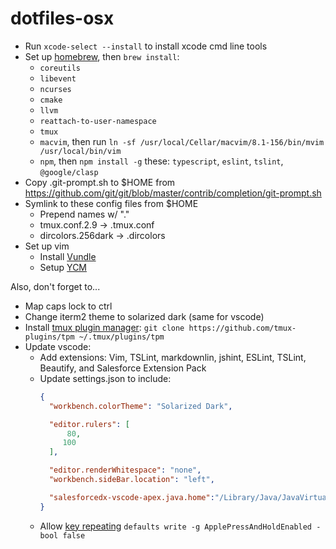 # dotfiles-osx

- Run `xcode-select --install` to install xcode cmd line tools
- Set up [homebrew](https://docs.brew.sh/Installation.html), then `brew install`:
  - `coreutils`
  - `libevent`
  - `ncurses`
  - `cmake`
  - `llvm`
  - `reattach-to-user-namespace`
  - `tmux`
  - `macvim`, then run `ln -sf /usr/local/Cellar/macvim/8.1-156/bin/mvim /usr/local/bin/vim`
  - `npm`, then `npm install -g` these: `typescript`, `eslint`, `tslint`, `@google/clasp`
- Copy .git-prompt.sh to $HOME from https://github.com/git/git/blob/master/contrib/completion/git-prompt.sh
- Symlink to these config files from $HOME
  - Prepend names w/ "."
  - tmux.conf.2.9 -> .tmux.conf
  - dircolors.256dark -> .dircolors
- Set up vim
  - Install [Vundle](https://github.com/VundleVim/Vundle.vim)
  - Setup [YCM](https://github.com/Valloric/YouCompleteMe#installation)
  
Also, don't forget to...
- Map caps lock to ctrl
- Change iterm2 theme to solarized dark (same for vscode)
- Install [tmux plugin manager](https://github.com/tmux-plugins/tpm): `git clone https://github.com/tmux-plugins/tpm ~/.tmux/plugins/tpm`
- Update vscode:
  - Add extensions: Vim, TSLint, markdownlin, jshint, ESLint, TSLint, Beautify, and Salesforce Extension Pack
  - Update settings.json to include:
    ```json
    {
      "workbench.colorTheme": "Solarized Dark",

      "editor.rulers": [
          80,
         100
      ],

      "editor.renderWhitespace": "none",
      "workbench.sideBar.location": "left",

      "salesforcedx-vscode-apex.java.home":"/Library/Java/JavaVirtualMachines/jdk1.8.0_131.jdk/Contents/Home"
    }
    ```
  - Allow [key repeating](https://gist.github.com/lsd/1e1826907ab7e49c536a)
    `defaults write -g ApplePressAndHoldEnabled -bool false`
